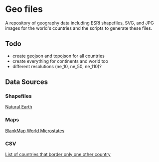 # Geo files

A repository of geography data including ESRI shapefiles, SVG, and JPG images
for the world's countries and the scripts to generate these files.

## Todo
* create geojson and topojson for all countries
* create everything for continents and world too
* different resolutions (ne_10, ne_50, ne_110)?

## Data Sources

### Shapefiles
[Natural Earth](http://www.naturalearthdata.com/)

### Maps

[BlankMap World Microstates](https://commons.wikimedia.org/wiki/File:BlankMap-World-Microstates.svg)

### CSV

[List of countries that border only one other country](http://en.wikipedia.org/wiki/List_of_countries_that_border_only_one_other_country)